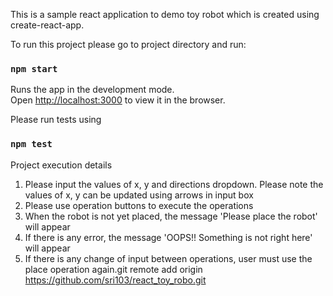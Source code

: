 This is a sample react application to demo toy robot which is created using create-react-app.

To run this project please go to project directory and run:

### `npm start`

Runs the app in the development mode.\
Open [http://localhost:3000](http://localhost:3000) to view it in the browser.


Please run tests using 

### `npm test`

Project execution details
1. Please input the values of x, y and directions dropdown. Please note the values of x, y can be updated using arrows in input box
2. Please use operation buttons to execute the operations
3. When the robot is not yet placed, the message 'Please place the robot' will appear
4. If there is any error, the message 'OOPS!! Something is not right here' will appear
5. If there is any change of input between operations, user must use the place operation again.git remote add origin https://github.com/sri103/react_toy_robo.git


